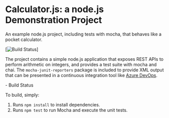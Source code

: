 Calculator.js: a node.js Demonstration Project
==============================================
An example node.js project, including tests with mocha, that behaves like
a pocket calculator.

[![Build Status](https://dev.azure.com/orangerabbit2020/PartsUnlimited/_apis/build/status/orangerabbit2020.calculator-demo?branchName=master)]


The project contains a simple node.js application that exposes REST APIs
to perform arithmetic on integers, and provides a test suite with mocha
and chai.  The `mocha-junit-reporters` package is included to provide XML
output that can be presented in a continuous integration tool like
[Azure DevOps](https://azure.com/devops).

<your name> - Build Status

To build, simply:

1. Runs `npm install` to install dependencies.
2. Runs `npm test` to run Mocha and execute the unit tests.

